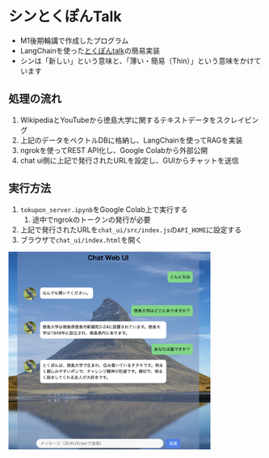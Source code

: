 # シンとくぽんTalk
- M1後期輪講で作成したプログラム
- LangChainを使った[とくぽんtalk](https://taiwa.honbu.tokushima-u.ac.jp/taiwa/ui/)の簡易実装
- シンは「新しい」という意味と、「薄い・簡易（Thin）」という意味をかけています

## 処理の流れ
1. WikipediaとYouTubeから徳島大学に関するテキストデータをスクレイピング
2. 上記のデータをベクトルDBに格納し、LangChainを使ってRAGを実装
3. ngrokを使ってREST API化し、Google Colabから外部公開
4. chat ui側に上記で発行されたURLを設定し、GUIからチャットを送信

## 実行方法
1. `tokupon_server.ipynb`をGoogle Colab上で実行する
   1. 途中でngrokのトークンの発行が必要
2. 上記で発行されたURLを`chat_ui/src/index.js`の`API_HOME`に設定する
3. ブラウザで`chat_ui/index.html`を開く

<img width="400" src="example.png">